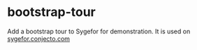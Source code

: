 # bootstrap-tour
Add a bootstrap tour to Sygefor for demonstration. It is used on [sygefor.conjecto.com](http://sygefor.conjecto.com)
